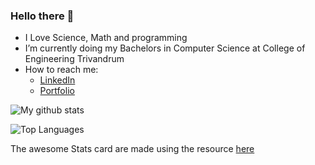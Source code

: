 ### Hello there 👋

- I Love Science, Math and programming
- I’m currently doing my Bachelors in Computer Science at College of Engineering Trivandrum
- How to reach me:
    - [LinkedIn](https://www.linkedin.com/in/harishankar-s-kumar-780ba31b5)
    - [Portfolio](https://harisk20.github.io)
    
![My github stats](https://github-readme-stats.vercel.app/api?username=HariSK20&count_private=false&show_icons=true&theme=city_lights&hide_rank=true)

![Top Languages](https://github-readme-stats.vercel.app/api/top-langs/?username=HariSK20&theme=city_lights&layout=compact)



The awesome Stats card are made using the resource [here](https://github.com/anuraghazra/github-readme-stats)
